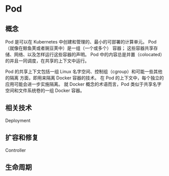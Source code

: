 # Pod

## 概念
Pod 是可以在 Kubernetes 中创建和管理的、最小的可部署的计算单元。
Pod （就像在鲸鱼荚或者豌豆荚中）是一组（一个或多个） 容器； 这些容器共享存储、网络、以及怎样运行这些容器的声明。 Pod 中的内容总是并置（colocated）的并且一同调度，在共享的上下文中运行。

Pod 的共享上下文包括一组 Linux 名字空间、控制组（cgroup）和可能一些其他的隔离 方面，即用来隔离 Docker 容器的技术。 在 Pod 的上下文中，每个独立的应用可能会进一步实施隔离。
就 Docker 概念的术语而言，Pod 类似于共享名字空间和文件系统卷的一组 Docker 容器。

## 相关技术
Deployment


## 扩容和修复
Controller

## 生命周期

